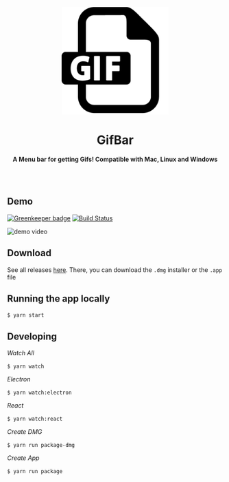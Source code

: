 <div align="center">
	<img height="250" src="./assets/gif-original-full-size.png" alt="gifbar logo">
	<h1><b>GifBar</b></h1>
	<p><b>A Menu bar for getting Gifs! Compatible with Mac, Linux and Windows</b></p>
	</br>
	</br>
</div>

## Demo

[![Greenkeeper badge](https://badges.greenkeeper.io/joshghent/gifbar.svg)](https://greenkeeper.io/)
[![Build Status](https://travis-ci.org/joshghent/gifbar.svg?branch=master)](https://travis-ci.org/joshghent/gifbar)

![demo video](./demo.gif)

## Download
See all releases [here](https://github.com/joshghent/gifbar/releases).
There, you can download the `.dmg` installer or the `.app` file

## Running the app locally

```shell
$ yarn start
```

## Developing

_Watch All_
```shell
$ yarn watch
```

_Electron_
```shell
$ yarn watch:electron
```

_React_
```shell
$ yarn watch:react
```

_Create DMG_
```shell
$ yarn run package-dmg
```

_Create App_
```shell
$ yarn run package
```
